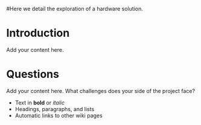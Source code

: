 #Here we detail the exploration of a hardware solution.

# Introduction #

Add your content here.


# Questions #

Add your content here. What challenges does your side of the project face?

  * Text in **bold** or _italic_
  * Headings, paragraphs, and lists
  * Automatic links to other wiki pages